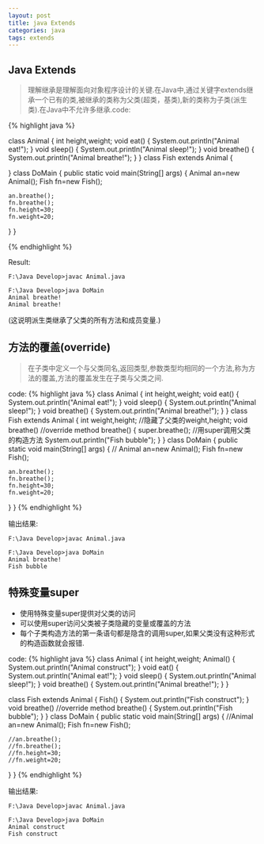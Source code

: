 ```yaml
---
layout: post
title: java Extends
categories: java
tags: extends
---
```

## Java Extends

>理解继承是理解面向对象程序设计的关键.在Java中,通过关键字extends继承一个已有的类,被继承的类称为父类(超类，基类),新的类称为子类(派生类).在Java中不允许多继承.code:

{% highlight java %}

class Animal
{
	int height,weight;
	void eat()
	{
	System.out.println("Animal eat!");
}
void sleep()
{
	System.out.println("Animal sleep!");
}
void breathe()
{
	System.out.println("Animal breathe!");
}
}
class Fish extends Animal
{
	
}
class DoMain
{
	public static void main(String[] args)
	{
	Animal an=new Animal();
	Fish fn=new Fish();
	
	an.breathe();
	fn.breathe();
	fn.height=30;
	fn.weight=20;
}
}

{% endhighlight %}

Result:

	F:\Java Develop>javac Animal.java

	F:\Java Develop>java DoMain
	Animal breathe!
	Animal breathe!

(这说明派生类继承了父类的所有方法和成员变量.)

## 方法的覆盖(override)

>在子类中定义一个与父类同名,返回类型,参数类型均相同的一个方法,称为方法的覆盖,方法的覆盖发生在子类与父类之间.

code:
{% highlight java %}
class Animal
{
	int height,weight;
	void eat()
	{
	System.out.println("Animal eat!");
}
void sleep()
{
	System.out.println("Animal sleep!");
}
void breathe()
{
	System.out.println("Animal breathe!");
}
}
class Fish extends Animal
{
	int weight,height;   //隐藏了父类的weight,height;
	void breathe()  //override method breathe()
	{
	super.breathe();  //用super调用父类的构造方法
	System.out.println("Fish bubble");
}
}
class DoMain
{
	public static void main(String[] args)
	{
	// Animal an=new Animal();
	Fish fn=new Fish();
	
	an.breathe();
	fn.breathe();
	fn.height=30;
	fn.weight=20;
}
}
{% endhighlight %}

输出结果:

	F:\Java Develop>javac Animal.java

	F:\Java Develop>java DoMain
	Animal breathe!
	Fish bubble

## 特殊变量super

* 使用特殊变量super提供对父类的访问
* 可以使用super访问父类被子类隐藏的变量或覆盖的方法
* 每个子类构造方法的第一条语句都是隐含的调用super,如果父类没有这种形式的构造函数就会报错.

code:
{% highlight java %}
class Animal
{
	int height,weight;
	Animal()
	{
	System.out.println("Animal construct");
}
void eat()
{
	System.out.println("Animal eat!");
}
void sleep()
{
	System.out.println("Animal sleep!");
}
void breathe()
{
	System.out.println("Animal breathe!");
}
}

class Fish extends Animal
{
	Fish()
	{
	System.out.println("Fish construct");
}
void breathe()  //override method breathe()
{
	System.out.println("Fish bubble");
}
}
class DoMain
{
	public static void main(String[] args)
	{
	//Animal an=new Animal();
	Fish fn=new Fish();
	
	//an.breathe();
	//fn.breathe();
	//fn.height=30;
	//fn.weight=20;
}
}
{% endhighlight %}

输出结果:

	F:\Java Develop>javac Animal.java

	F:\Java Develop>java DoMain
	Animal construct
	Fish construct

